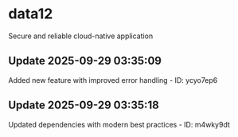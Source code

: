 # data12
Secure and reliable cloud-native application

## Update 2025-09-29 03:35:09
Added new feature with improved error handling - ID: ycyo7ep6


## Update 2025-09-29 03:35:18
Updated dependencies with modern best practices - ID: m4wky9dt

